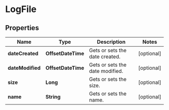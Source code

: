 

# LogFile


## Properties

| Name | Type | Description | Notes |
|------------ | ------------- | ------------- | -------------|
|**dateCreated** | **OffsetDateTime** | Gets or sets the date created. |  [optional] |
|**dateModified** | **OffsetDateTime** | Gets or sets the date modified. |  [optional] |
|**size** | **Long** | Gets or sets the size. |  [optional] |
|**name** | **String** | Gets or sets the name. |  [optional] |



